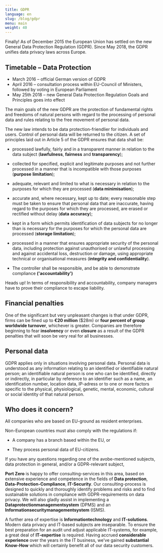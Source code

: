 ```yaml
---
title: GDPR
language: en
slug: /blog/gdpr
menu: main
weight: 40
---
```



Finally! As of December 2015 the European Union has settled on the new General Data Protection Regulation (GDPR). Since May 2018, the GDPR unifies data privacy laws across Europe.

## Timetable – Data Protection

-   March 2016 – official German version of GDPR
-   April 2016 – consultation process within EU-Council of Ministers, followed by voting in European Parliament
-   May 25th 2018 – new General Data Protection Regulation Goals and Principles goes into effect

The main goals of the new GDPR are the protection of fundamental rights
and freedoms of natural persons with regard to the processing of
personal data and rules relating to the free movement of personal data.

The new law intends to be data protection-friendlier for individuals and
users. Control of personal data will be returned to the citizen. A set of
principles laid out in Article 5 of the GDPR ensures that data shall be:

-   processed lawfully, fairly and in a transparent manner in relation
    to the data subject (**lawfulness**, **fairness** and
    **transparency**);

-   collected for specified, explicit and legitimate purposes and not
    further processed in a manner that is incompatible with those
    purposes (**purpose** **limitation**);

-   adequate, relevant and limited to what is necessary in relation to
    the purposes for which they are processed (**data minimisation**);

-   accurate and, where necessary, kept up to date; every reasonable
    step must be taken to ensure that personal data that are inaccurate,
    having regard to the purposes for which they are processed, are
    erased or rectified without delay (**data** **accuracy**);

-   kept in a form which permits identification of data subjects for no
    longer than is necessary for the purposes for which the personal
    data are processed (**storage limitation**);

-   processed in a manner that ensures appropriate security of the
    personal data, including protection against unauthorised or unlawful
    processing and against accidental loss, destruction or damage, using
    appropriate technical or organisational measures (**integrity and
    confidentiality**).

-   The controller shall be responsible, and be able to demonstrate
    compliance **('accountability')**

Heads up! In terms of responsibility and accountability, company
managers have to prove their compliance to escape liability.

## Financial penalties

One of the significant but very unpleasant changes is that under GDPR,
firms can be fined up to **€20 million** ($28m) or **four percent of
group worldwide turnover**, whichever is greater. Companies are therefore
beginning to fear **insolvency** or even **closure** as a
result of the GDPR penalties that will soon be very real for all businesses.

## Personal data

GDPR applies only in situations involving personal data. Personal
data is understood as any information relating to an identified or
identifiable natural person; an identifiable natural person is one who can be
identified, directly or indirectly, in particular by reference to an
identifier such as a name, an identification number, location data,
IP-adress or to one or more factors specific to the physical,
physiological, genetic, mental, economic, cultural or social identity of
that natural person.

## Who does it concern?

All companies who are based on EU-ground as resident enterprises.

Non-European countries must also comply with the regulations if:

-   A company has a branch based within the EU, or

-   They process personal data of EU-citizens.

If you have any questions regarding one of the avobe-mentioned
subjects, data protection in general, and/or a GDPR-relevant subject,

**Port Zero** is happy to offer consulting-services in this
area, based on extensive experience and competence in the fields of **Data
protection**, **Data-Protection-Compliance**, **IT-Security**. Our
consulting-process is designed to quickly and thoroughly identify problems
and risks and to find sustainable solutions in compliance with
GDPR-requirements on data privacy. We will also gladly assist in
implementing a **Dataprotectionmanagementsystem** (DPMS) and an
**Informationsecuritymanagementsystem** (ISMS).

A further area of expertise is **Informationtechnology** and
**IT-solutions**. Modern data privacy and IT-based subjects are inseparable.
To ensure the best preparation for an audit und adjust applicable IT-systems,
for example, a great deal of **IT-expertise** is required. Having accrued **considerable
experience** over the years in the IT business, we've gained **substantial Know-How**
which will certainly benefit all of our data security customers.
